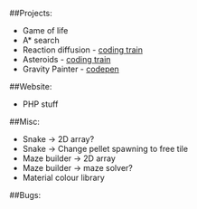 ##Projects:
- Game of life
- A* search
- Reaction diffusion - [coding train](https://youtu.be/BV9ny785UNc)
- Asteroids - [coding train](https://youtu.be/hacZU523FyM)
- Gravity Painter - [codepen](http://codepen.io/rachsmith/pen/VPqXJR?editors=0010)

##Website:
- PHP stuff

##Misc:
- Snake -> 2D array?
- Snake -> Change pellet spawning to free tile
- Maze builder -> 2D array
- Maze builder -> maze solver?
- Material colour library

##Bugs:
